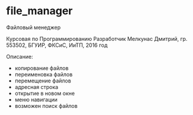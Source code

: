 # file_manager
Файловый менеджер

Курсовая по Программированию
Разработчик Мелкунас Дмитрий, гр. 553502, БГУИР, ФКСиС, ИиТП, 2016 год

Описание:
- копирование файлов
- переименовка файлов
- перемещение файлов
- адресная строка
- открытие в новом окне
- меню навигации
- возможен поиск файлов

